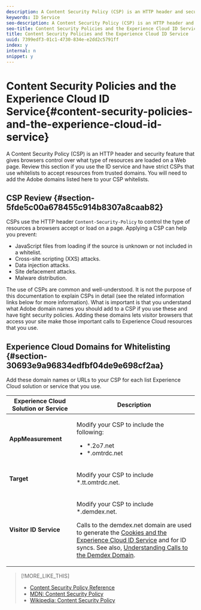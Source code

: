```yaml
---
description: A Content Security Policy (CSP) is an HTTP header and security feature that gives browsers control over what type of resources are loaded on a Web page. Review this section if you use the ID service and have strict CSPs that use whitelists to accept resources from trusted domains. You will need to add the Adobe domains listed here to your CSP whitelists.
keywords: ID Service
seo-description: A Content Security Policy (CSP) is an HTTP header and security feature that gives browsers control over what type of resources are loaded on a Web page. Review this section if you use the ID service and have strict CSPs that use whitelists to accept resources from trusted domains. You will need to add the Adobe domains listed here to your CSP whitelists.
seo-title: Content Security Policies and the Experience Cloud ID Service
title: Content Security Policies and the Experience Cloud ID Service
uuid: 7399edf3-01c1-4730-834e-e2dd2c5791ff
index: y
internal: n
snippet: y
---
```


# Content Security Policies and the Experience Cloud ID Service{#content-security-policies-and-the-experience-cloud-id-service}

A Content Security Policy (CSP) is an HTTP header and security feature that gives browsers control over what type of resources are loaded on a Web page. Review this section if you use the ID service and have strict CSPs that use whitelists to accept resources from trusted domains. You will need to add the Adobe domains listed here to your CSP whitelists.

## CSP Review {#section-5fde5c00a678455c914b8307a8caab82}

CSPs use the HTTP header `Content-Security-Policy` to control the type of resources a browsers accept or load on a page. Applying a CSP can help you prevent:

* JavaScript files from loading if the source is unknown or not included in a whitelist. 
* Cross-site scripting (XXS) attacks. 
* Data injection attacks. 
* Site defacement attacks. 
* Malware distribution.

The use of CSPs are common and well-understood. It is not the purpose of this documentation to explain CSPs in detail (see the related information links below for more information). What is important is that you understand what Adobe domain names you should add to a CSP if you use these and have tight security policies. Adding these domains lets visitor browsers that access your site make those important calls to Experience Cloud resources that you use.

## Experience Cloud Domains for Whitelisting {#section-30693e9a96834edfbf04de9e698cf2aa}

Add these domain names or URLs to your CSP for each list Experience Cloud solution or service that you use.

<table id="table_EC9FC999A62D4B7A830CE73B0AB9EF3C"> 
 <thead> 
  <tr> 
   <th colname="col1" class="entry"> Experience Cloud Solution or Service </th> 
   <th colname="col2" class="entry"> Description </th> 
  </tr> 
 </thead>
 <tbody> 
  <tr> 
   <td colname="col1"> <p> <b>AppMeasurement</b> </p> </td> 
   <td colname="col2"> <p>Modify your CSP to include the following: </p> <p> 
     <ul id="ul_7522AE83A03A4115A84DF5B32D6DD79B"> 
      <li id="li_AB1EC161FB154BEDA1BEFE76C8A38A90"> <span class="codeph"> *.2o7.net</span> </li> 
      <li id="li_4B12A283716746949201528CD6AF529E"> <span class="codeph"> *.omtrdc.net</span> </li> 
     </ul> </p> </td> 
  </tr> 
  <tr> 
   <td colname="col1"> <p> <b>Target</b> </p> </td> 
   <td colname="col2"> <p>Modify your CSP to include <span class="codeph"> *.tt.omtrdc.net</span>. </p> </td> 
  </tr> 
  <tr> 
   <td colname="col1"> <p> <b>Visitor ID Service</b> </p> </td> 
   <td colname="col2"> <p>Modify your CSP to include <span class="codeph"> *.demdex.net</span>. </p> <p>Calls to the <span class="codeph"> demdex.net</span> domain are used to generate the <a href="../mcvid-overview/mcvid-cookies.md#concept-37156268512445f287cd4bbb2839ffaa" format="dita" scope="local"> Cookies and the Experience Cloud ID Service</a> and for ID syncs. See also, <a href="https://marketing.adobe.com/resources/help/en_US/aam/demdex-calls.html" format="https" scope="external"> Understanding Calls to the Demdex Domain</a>. </p> </td> 
  </tr> 
 </tbody> 
</table>

>[!MORE_LIKE_THIS]
>
>* [Content Security Policy Reference](https://content-security-policy.com/)
>* [MDN: Content Security Policy](https://developer.mozilla.org/en-US/docs/Web/HTTP/CSP)
>* [Wikipedia: Content Security Policy](https://en.wikipedia.org/wiki/Content_Security_Policy)
